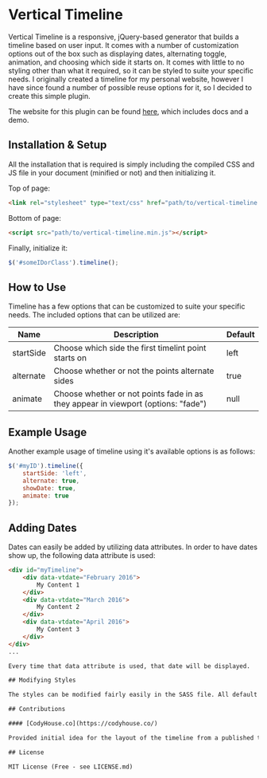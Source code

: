# Vertical Timeline

Vertical Timeline is a responsive, jQuery-based generator that builds a timeline based on user input. It comes with a number of customization options out of the box such as displaying dates, alternating toggle, animation, and choosing which side it starts on. It comes with little to no styling other than what it required, so it can be styled to suite your specific needs. I originally created a timeline for my personal website, however I have since found a number of possible reuse options for it, so I decided to create this simple plugin.

The website for this plugin can be found [here](http://ryanfitzgerald.github.io/vertical-timeline/), which includes docs and a demo.

## Installation & Setup

All the installation that is required is simply including the compiled CSS and JS file in your document (minified or not) and then initializing it.

Top of page:
```html
<link rel="stylesheet" type="text/css" href="path/to/vertical-timeline.css">
```

Bottom of page:
```html
<script src="path/to/vertical-timeline.min.js"></script>
```

Finally, initialize it:
```javascript
$('#someIDorClass').timeline();
```

## How to Use

Timeline has a few options that can be customized to suite your specific needs. The included options that can be utilized are:

Name | Description | Default
---- | ----------- | -------
startSide | Choose which side the first timelint point starts on | left
alternate | Choose whether or not the points alternate sides | true
animate | Choose whether or not points fade in as they appear in viewport (options: "fade") | null

## Example Usage

Another example usage of timeline using it's available options is as follows:

```javascript
$('#myID').timeline({
    startSide: 'left',
    alternate: true,
    showDate: true,
    animate: true
});
```

## Adding Dates

Dates can easily be added by utilizing data attributes. In order to have dates show up, the following data attribute is used:

```html
<div id="myTimeline">
    <div data-vtdate="February 2016">
        My Content 1
    </div>
    <div data-vtdate="March 2016">
        My Content 2
    </div>
    <div data-vtdate="April 2016">
        My Content 3
    </div>
</div>
...

Every time that data attribute is used, that date will be displayed.

## Modifying Styles

The styles can be modified fairly easily in the SASS file. All default colurs are set as variables at the top of the file.

## Contributions

#### [CodyHouse.co](https://codyhouse.co/)

Provided initial idea for the layout of the timeline from a published tutorial

## License

MIT License (Free - see LICENSE.md)
